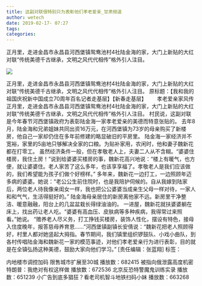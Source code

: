 ```yaml
---
title: 这副对联很特别只为表彰他们孝老爱亲_甘肃频道
author: wetech
date: 2019-02-17- 07:27
tags: 
categories: 
---
```

正月里，走进金昌市永昌县河西堡镇鸳鸯池村4社陆金海的家，大门上新贴的大红对联“传统美德千古继承，文明之风代代相传”格外引人注目。
<!-- more -->
                
<img align="center" border="0" src="http://p2.ifengimg.com/a/2016/0810/204c433878d5cf9size1_w16_h16.png" />
                
                
            
正月里，走进金昌市永昌县河西堡镇鸳鸯池村4社陆金海的家，大门上新贴的大红对联“传统美德千古继承，文明之风代代相传”格外引人注目。
原标题：【我和我的祖国庆祝新中国成立70周年百名记者走基层】【新春走基层】
      孝老爱亲家风传
正月里，走进金昌市永昌县河西堡镇鸳鸯池村4社陆金海的家，大门上新贴的大红对联“传统美德千古继承，文明之风代代相传”格外引人注目。
村民说，这副对联是今年春节河西堡镇政府为表彰陆金海一家孝老爱亲的美德而特意张贴的。
去年8月，陆金海和兄弟姐妹共同出资16万元，在河西堡镇为73岁的母亲购买了新楼房，他自己一家却仍住在多年前修建的略显破旧的平房里。
陆金海一家经济并不宽裕，家里的5亩地只够解决全家的口粮。为贴补家用，农闲时，他和妻子魏新花都在打零工。
虽然经济条件一般，但在孝敬老人上，夫妻二人从不含糊。“婆婆住楼房，我住土房！”说到给婆婆买楼房的事，魏新花高兴地说：“楼上有暖气，也方便，就让婆婆住。老人家苦了这么多年，也该享享福了。孝敬老人是我们应该做的，我们希望能为孩子们做个好榜样。”
多年来，魏新花一边打工，一边照顾年迈多病的婆婆。她说：“老公公生前住院时，也是我陪护伺候的。自从我嫁到陆家后，两位老人待我像亲闺女一样，我也把公公婆婆当成亲生父母一样对待，一家人和和气气，生活得挺好的。”
陆金海母亲居住的新房离他家不远。新房里干净整洁、暖意融融，阳台上的几盆盆栽长得绿油油的。
一进屋，魏新花就扶婆婆躺在床上，找出药让老人吃。“婆婆有高血压、皮肤病等多种疾病，我得常过来照看。”她说。
“赡养老人尽义务，打工挣钱买楼房，装饰人性化，摆设有特色，接母入住度晚年，报答慈母养育恩……”河西堡镇副镇长安倩说：“魏新花把老人照顾得好，村里人都对她竖起大拇指。春节期间，我们镇里组织锣鼓队、小戏小曲队，到各村传唱陆金海和魏新花一家的模范事迹，对他们孝老爱亲行为进行表彰，目的就是在全镇弘扬这种美德，鼓励大家向他们学习。”
[责任编辑：张蓝翔]
标签：
 
 
             
内地楼市调控加码 限售城市扩展至30城
播放数：682415
被指向俄泄露高度机密 特朗普：我绝对有权这样做
播放数：672536
北京反恐特警魔鬼训练实录
播放数：651239
小广告到底多猖狂？看老司机智斗地铁扫码小妹
播放数：663268
